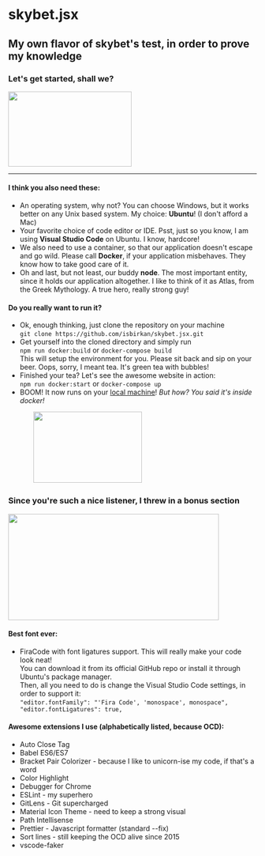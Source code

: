 # skybet.jsx

## My own flavor of skybet's test, in order to prove my knowledge

### Let's get started, shall we?

<p align="left">
  <img width="250" height="152" src="https://tenor.com/view/typing-jim-carrey-fast-busy-gif-4903969.gif">
</p>   

---

#### I think you also need these:

* An operating system, why not? You can choose Windows, but it works better on any Unix based system. My choice: **Ubuntu**! (I don't afford a Mac)
* Your favorite choice of code editor or IDE. Psst, just so you know, I am using **Visual Studio Code** on Ubuntu. I know, hardcore!
* We also need to use a container, so that our application doesn't escape and go wild. Please call **Docker**, if your application misbehaves. They know how to take good care of it.
* Oh and last, but not least, our buddy **node**. The most important entity, since it holds our application altogether. I like to think of it as Atlas, from the Greek Mythology. A true hero, really strong guy!

#### Do you really want to run it?

* Ok, enough thinking, just clone the repository on your machine  
`git clone https://github.com/isbirkan/skybet.jsx.git`
* Get yourself into the cloned directory and simply run   
`npm run docker:build` or `docker-compose build`   
This will setup the environment for you. Please sit back and sip on your beer. Oops, sorry, I meant tea. It's green tea with bubbles!
* Finished your tea? Let's see the awesome website in action:   
`npm run docker:start` or `docker-compose up`
* BOOM! It now runs on your [local machine](http://localhost:3000)! *But how? You said it's inside docker!* 
<p align="left">
  &nbsp;&nbsp;&nbsp;&nbsp;&nbsp;&nbsp;&nbsp;&nbsp;&nbsp;&nbsp;&nbsp;&nbsp;
  <img width="220" height="144" src="https://tenor.com/view/magic-confetti-awesome-gif-11884906.gif">
</p>  

### Since you're such a nice listener, I threw in a bonus section
<p align="left">
  <img width="427" height="215" src="https://tenor.com/view/themoreyouknow-more-know-gif-4483207.gif">
</p>

#### Best font ever:

* FiraCode with font ligatures support. This will really make your code look neat!   
You can download it from its official GitHub repo or install it through Ubuntu's package manager.   
Then, all you need to do is change the Visual Studio Code settings, in order to support it:   
`"editor.fontFamily": "'Fira Code', 'monospace', monospace",   
"editor.fontLigatures": true,`

#### Awesome extensions I use (alphabetically listed, because OCD):

* Auto Close Tag
* Babel ES6/ES7 
* Bracket Pair Colorizer - because I like to unicorn-ise my code, if that's a word
* Color Highlight
* Debugger for Chrome
* ESLint - my superhero
* GitLens - Git supercharged
* Material Icon Theme - need to keep a strong visual
* Path Intellisense
* Prettier - Javascript formatter (standard --fix)
* Sort lines - still keeping the OCD alive since 2015
* vscode-faker